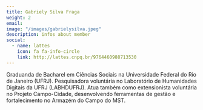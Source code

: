 ```yaml
---
title: Gabriely Silva Fraga
weight: 2
email:
image: "/images/gabrielysilva.jpeg"
description: infos about member
social:
  - name: lattes
    icon: fa fa-info-circle
    link: http://lattes.cnpq.br/9764460988713530
---
```


Graduanda de Bacharel em Ciências Sociais na Universidade Federal do Rio de Janeiro (UFRJ). Pesquisadora voluntária no Laboratório de Humanidades Digitais da UFRJ (LABHDUFRJ). Atua também como extensionista voluntária no Projeto Campo-Cidade, desenvolvendo ferramentas de gestão e fortalecimento no Armazém do Campo do MST.
